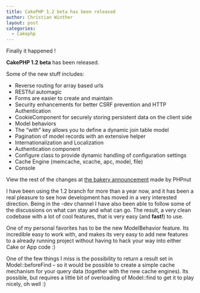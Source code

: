 ```yaml
---
title: CakePHP 1.2 beta has been released
author: Christian Winther
layout: post
categories:
  - Cakephp
---
```

Finally it happened !

**CakePHP 1.2 beta** has been released.

Some of the new stuff includes:

*   Reverse routing for array based urls
*   RESTful automagic
*   Forms are easier to create and maintain
*   Security enhancements for better CSRF prevention and HTTP Authentication
*   CookieComponent for securely storing persistent data on the client side
*   Model behaviors
*   The &#8220;with&#8221; key allows you to define a dynamic join table model
*   Pagination of model records with an extensive helper
*   Internationalization and Localization
*   Authentication component
*   Configure class to provide dynamic handling of configuration settings
*   Cache Engine (memcache, xcache, apc, model, file)
*   Console

View the rest of the changes at <a target="_blank" href="http://bakery.cakephp.org/articles/view/new-year-new-beta">the bakery announcement</a> made by PHPnut

I have been using the 1.2 branch for more than a year now, and it has been a real pleasure to see how development has moved in a very interested direction. Being in the -dev channel I have also been able to follow some of the discussions on what can stay and what can go. The result, a very clean codebase with a lot of cool features, that is very easy (and **fast!**) to use.

One of my personal favorites has to be the new ModelBehavior feature. Its incredible easy to work with, and makes its very easy to add new features to a already running project without having to hack your way into either Cake or App code :)

One of the few things I miss is the possibility to return a result set in Model::beforeFind &#8211; so it would be possible to create a simple cache mechanism for your query data (together with the new cache engines). Its possible, but requires a little bit of overloading of Model::find to get it to play nicely, oh well :)
